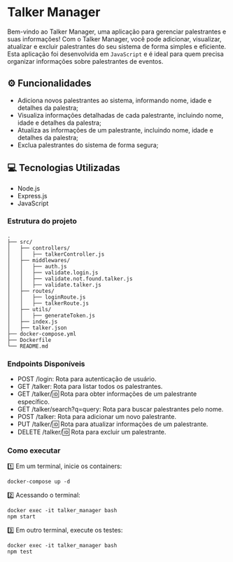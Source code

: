 # Talker Manager
Bem-vindo ao Talker Manager, uma aplicação para gerenciar palestrantes e suas informações! Com o Talker Manager, você pode adicionar, visualizar, atualizar e excluir palestrantes do seu sistema de forma simples e eficiente. Esta aplicação foi desenvolvida em `JavaScript` e é ideal para quem precisa organizar informações sobre palestrantes de eventos.

## ⚙️ Funcionalidades
* Adiciona novos palestrantes ao sistema, informando nome, idade e detalhes da palestra;
* Visualiza informações detalhadas de cada palestrante, incluindo nome, idade e detalhes da palestra;
* Atualiza as informações de um palestrante, incluindo nome, idade e detalhes da palestra;
* Exclua palestrantes do sistema de forma segura;

## 💻 Tecnologias Utilizadas
* Node.js
* Express.js
* JavaScript

### Estrutura do projeto
```
.
├── src/
│   ├── controllers/
│   │   ├── talkerController.js
│   ├── middlewares/
│   │   ├── auth.js
│   │   ├── validate.login.js
│   │   ├── validate.not.found.talker.js
│   │   ├── validate.talker.js
│   ├── routes/
│   │   ├── loginRoute.js
│   │   ├── talkerRoute.js
│   ├── utils/
│   │   ├── generateToken.js
│   ├── index.js
│   ├── talker.json
├── docker-compose.yml
├── Dockerfile
└── README.md
```

### Endpoints Disponíveis
* POST /login: Rota para autenticação de usuário.
* GET /talker: Rota para listar todos os palestrantes.
* GET /talker/:id: Rota para obter informações de um palestrante específico.
* GET /talker/search?q=query: Rota para buscar palestrantes pelo nome.
* POST /talker: Rota para adicionar um novo palestrante.
* PUT /talker/:id: Rota para atualizar informações de um palestrante.
* DELETE /talker/:id: Rota para excluir um palestrante.

### Como executar
1️⃣ Em um terminal, inicie os containers:
```
docker-compose up -d
```
2️⃣ Acessando o terminal:
```
docker exec -it talker_manager bash
npm start
```
3️⃣ Em outro terminal, execute os testes:
```
docker exec -it talker_manager bash
npm test
```
